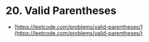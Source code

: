 # 20. Valid Parentheses

- [https://leetcode.com/problems/valid-parentheses/](https://leetcode.com/problems/valid-parentheses/)
